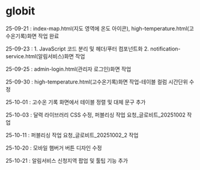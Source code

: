 # globit

25-09-21 : index-map.html(지도 영역에 온도 아이콘), high-temperature.html(고수온기록)화면 작업 완료

25-09-23 : 1. JavaScript 코드 분리 및 헤더/푸터 컴포넌트화
           2. notification-service.html(알림서비스)화면 작업

25-09-25 : admin-login.html(관리자 로그인)화면 작업

25-09-30 : high-temperature.html(고수온기록)화면 작업-테이블 컬럼 시간단위 수정

25-10-01 : 고수온 기록 화면에서 테이블 정렬 및 대체 문구 추가

25-10-03 : 달력 라이브러리 CSS 수정, 퍼블리싱 작업 요청_글로비트_20251002 작업

25-10-11 : 퍼블리싱 작업 요청_글로비트_20251002_2 작업 

25-10-20 : 모바일 햄버거 버튼 디자인 수정

25-10-21 : 알림서비스 신청지역 팝업 및 툴팁 기능 추가
